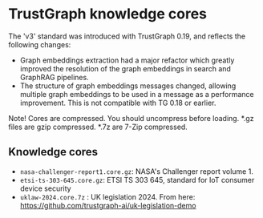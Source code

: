 
# TrustGraph knowledge cores

The 'v3' standard was introduced with TrustGraph 0.19, and reflects the
following changes:

- Graph embeddings extraction had a major refactor which greatly improved
  the resolution of the graph embeddings in search and GraphRAG pipelines.
- The structure of graph embeddings messages changed, allowing multiple
  graph embeddings to be used in a message as a performance improvement.
  This is not compatible with TG 0.18 or earlier.
  
Note!  Cores are compressed.  You should uncompress before
loading.  *.gz files are gzip compressed.  *.7z are 7-Zip compressed.
  
## Knowledge cores

- `nasa-challenger-report1.core.gz`: NASA's Challenger report volume 1.
- `etsi-ts-303-645.core.gz`: ETSI TS 303 645, standard for IoT consumer
  device security
- `uklaw-2024.core.7z` : UK legislation 2024.  From here:
  https://github.com/trustgraph-ai/uk-legislation-demo

